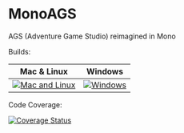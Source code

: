 # MonoAGS
AGS (Adventure Game Studio) reimagined in Mono

Builds:

| Mac & Linux              | Windows                |
|--------------------------|------------------------|
| [![Mac and Linux][1]][2] | [![Windows][3]][4]     |

[1]: https://travis-ci.org/tzachshabtay/MonoAGS.svg?branch=master
[2]: https://travis-ci.org/tzachshabtay/MonoAGS
[3]: https://ci.appveyor.com/api/projects/status/55pmmha4nduc6v6r?svg=true
[4]: https://ci.appveyor.com/project/tzachshabtay/monoags

Code Coverage:

[![Coverage Status](https://coveralls.io/repos/tzachshabtay/MonoAGS/badge.svg?branch=master&service=github)](https://coveralls.io/github/tzachshabtay/MonoAGS?branch=master)
